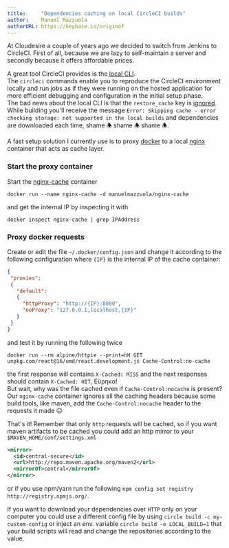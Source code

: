 ```yaml
---
title:     "Dependencies caching on local CircleCI builds"
author:    Manuel Mazzuola
authorURL: https://keybase.io/originof
---
```


At Cloudesire a couple of years ago we decided to switch from Jenkins to CircleCI. First of all, because we are lazy to self-maintain a server and secondly because it offers affordable prices.

A great tool CircleCI provides is the [local CLI](https://circleci.com/docs/2.0/local-cli/).  
The `circleci` commands enable you to reproduce the CircleCI environment locally and run jobs as if they were running on the hosted application for more efficient debugging and configuration in the initial setup phase.  
The bad news about the local CLI is that the `restore_cache` key is [ignored](https://circleci.com/docs/2.0/local-cli/#caching).
While building you'll receive the message `Error: Skipping cache - error checking storage: not supported in the local builds` and dependencies are downloaded each time, shame 🕭 shame 🕭 shame 🕭.

A fast setup solution I currently use is to proxy [docker](https://www.docker.com/) to a local [nginx](https://www.nginx.com/) container that acts as cache layer.

### Start the proxy container

Start the [nginx-cache](https://github.com/manuelmazzuola/nginx-cache/blob/master/Dockerfile) container

    docker run --name nginx-cache -d manuelmazzuola/nginx-cache
and get the internal IP by inspecting it with

    docker inspect nginx-cache | grep IPAddress

### Proxy docker requests

Create or edit the file `~/.docker/config.json` and change it according to the following configuration where `{IP}` is the internal IP of the cache container:

```json
{
 "proxies":
 {
   "default":
   {
     "httpProxy": "http://{IP}:8080",
     "noProxy": "127.0.0.1,localhost,{IP}"
   }
 }
}
```

and test it by running the following twice

    docker run --rm alpine/httpie --print=hH GET unpkg.com/react@16/umd/react.development.js Cache-Control:no-cache
the first response will contains `X-Cached: MISS` and the next responses should contain `X-Cached: HIT`, Eὕρηκα!  
But wait, why was the file cached even if `Cache-Control:nocache` is present? Our `nginx-cache` container ignores all the caching headers because some build tools, like maven, add the `Cache-Control:nocache` header to the requests it made ☹

That's it! Remember that only `http` requests will be cached, so if you want maven artifacts to be cached you could add an http mirror to your `$MAVEN_HOME/conf/settings.xml`

```xml
<mirror>
  <id>central-secure</id>
  <url>http://repo.maven.apache.org/maven2</url>
  <mirrorOf>central</mirrorOf>
</mirror>
```

or if you use npm/yarn run the following `npm config set registry http://registry.npmjs.org/`.

If you want to download your dependencies over `HTTP` only on your computer you could use a different config file by using `circle build -c my-custom-config` or inject an env. variable `circle build -e LOCAL_BUILD=1` that your build scripts will read and change the repositories according to the value.

<!--truncate-->
